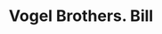 ---
doi: 10.7916/D8DJ6SRX
date_other: '1890'
date_other_textual: 1890-1899
form: printed ephemera
genre:
- Invoices
name:
- Vogel Brothers
object_in_context_url: https://biggert.cul.columbia.edu/items/view/ave_biggert_01141
subject_hierarchical_geographic:
- New York, New York, United States
subject_name:
- Vogel Brothers
title: Vogel Brothers. Bill
sort_title: Vogel Brothers. Bill
call_number: ave_biggert_01141
coordinates:
- 40.71277777777778,-74.00583333333333
pid: ave_biggert_01141
identifiers: ave_biggert_01141
canvas_id: ldpd:396406
permalink: "/items/ave_biggert_01141/"
layout: iiif-image-page
---